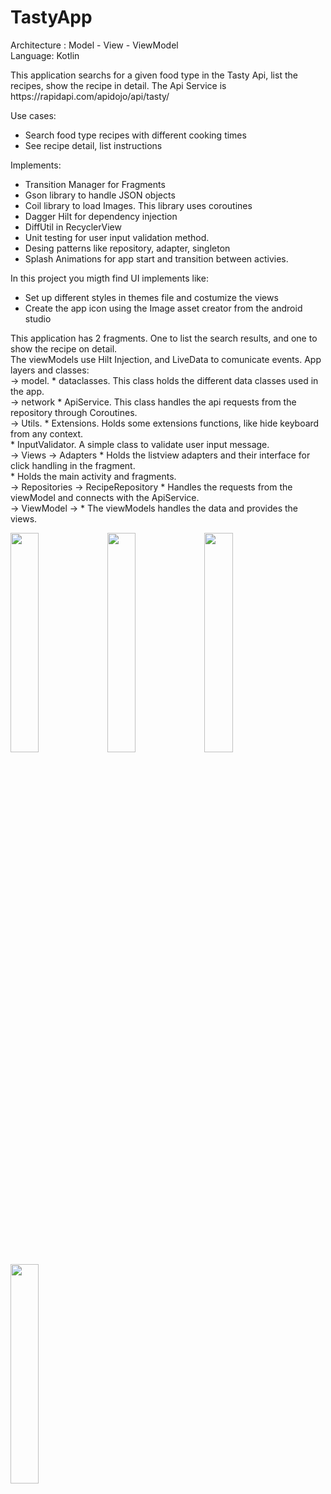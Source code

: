 # TastyApp
<p> Architecture : Model - View - ViewModel  <br>
Language: Kotlin<br>

<p>This application searchs for a given food type in the Tasty Api, list the recipes, show the recipe in detail. The Api Service is https://rapidapi.com/apidojo/api/tasty/</p>
Use cases:
<ul>
<li>Search food type recipes with different cooking times</li>
<li>See recipe detail, list instructions</li>
</ul>

Implements:<br></p>
<ul>
<li>Transition Manager for Fragments</li>
<li>Gson library to handle JSON objects</li>
<li>Coil library to load Images. This library uses coroutines</li>
<li>Dagger Hilt for dependency injection</li>
<li>DiffUtil in RecyclerView</li>
<li>Unit testing for user input validation method.</li>
<li>Desing patterns like repository, adapter, singleton</li>
 <li>Splash Animations for app start and transition between activies.</li>
</ul>
<p> In this project you migth find UI implements like:<p>
<ul>
<li>Set up different styles in themes file and costumize the views</li>

<li>Create the app icon using the  Image asset creator from the android studio</li>
</ul>
<p> 
This application has 2 fragments. One to list the search results, and one to show the recipe on detail.<br>
The viewModels use Hilt Injection, and LiveData to comunicate events.
App layers and classes: <br> 
 -> model. * dataclasses. This class holds the different data classes used in the app.<br> 
 -> network * ApiService. This class handles the api requests from the repository through Coroutines.<br>
 -> Utils.  * Extensions. Holds some extensions functions, like hide keyboard from any context.<br>
            * InputValidator. A simple class to validate user input message.<br>
 -> Views  -> Adapters * Holds the listview adapters and their interface for click handling in the fragment.<br>
            * Holds the main activity and fragments.<br>
 -> Repositories -> RecipeRepository  * Handles the requests from the viewModel and connects with the ApiService.<br>
 ->  ViewModel -> * The viewModels handles the data and provides the views.
  <div>
   <img src="https://github-production-user-asset-6210df.s3.amazonaws.com/100162759/261141456-94864850-1fef-4072-b809-416fd4c0f4d1.png" width=30% height=30%>
   <img src="https://github-production-user-asset-6210df.s3.amazonaws.com/100162759/261141863-b3be0702-ac98-43ee-8edd-e3d3dfa1c89a.png" width=30% height=30%>
   <img src="https://user-images.githubusercontent.com/100162759/217354499-6fe59122-d3b6-459a-9b51-9f8b793e7e6f.png" width=30% height=30%>
    <img src="https://user-images.githubusercontent.com/100162759/217354506-4c31b25d-31a8-4c86-8464-23e164a36f3c.png" width=30% height=30%>
</div>

